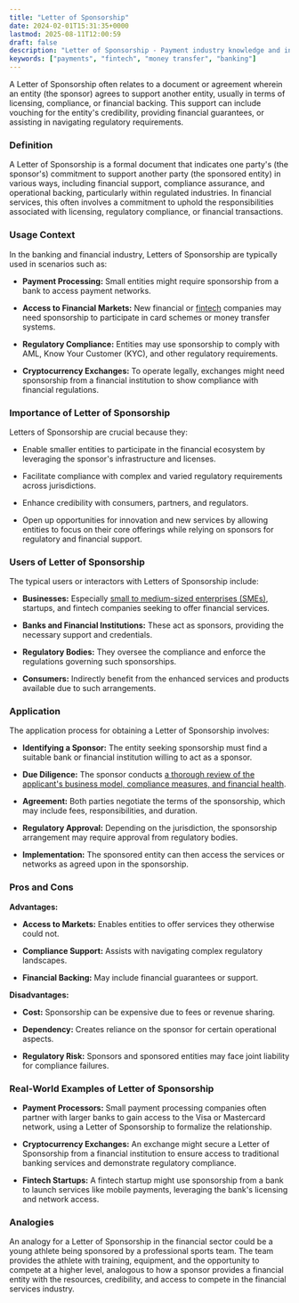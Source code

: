 ```yaml
---
title: "Letter of Sponsorship"
date: 2024-02-01T15:31:35+0000
lastmod: 2025-08-11T12:00:59
draft: false
description: "Letter of Sponsorship - Payment industry knowledge and insights"
keywords: ["payments", "fintech", "money transfer", "banking"]
---
```


A Letter of Sponsorship often relates to a document or agreement wherein an entity (the sponsor) agrees to support another entity, usually in terms of licensing, compliance, or financial backing. This support can include vouching for the entity's credibility, providing financial guarantees, or assisting in navigating regulatory requirements.

### Definition

A Letter of Sponsorship is a formal document that indicates one party's (the sponsor's) commitment to support another party (the sponsored entity) in various ways, including financial support, compliance assurance, and operational backing, particularly within regulated industries. In financial services, this often involves a commitment to uphold the responsibilities associated with licensing, regulatory compliance, or financial transactions.

### Usage Context

In the banking and financial industry, Letters of Sponsorship are typically used in scenarios such as:

- **Payment Processing:** Small entities might require sponsorship from a bank to access payment networks.

- **Access to Financial Markets:** New financial or [fintech](https://faisalkhanllc.xyz/resources/payments-wiki/f/fintech/) companies may need sponsorship to participate in card schemes or money transfer systems.

- **Regulatory Compliance:** Entities may use sponsorship to comply with AML, Know Your Customer (KYC), and other regulatory requirements.

- **Cryptocurrency Exchanges:** To operate legally, exchanges might need sponsorship from a financial institution to show compliance with financial regulations.

### Importance of Letter of Sponsorship

Letters of Sponsorship are crucial because they:

- Enable smaller entities to participate in the financial ecosystem by leveraging the sponsor's infrastructure and licenses.

- Facilitate compliance with complex and varied regulatory requirements across jurisdictions.

- Enhance credibility with consumers, partners, and regulators.

- Open up opportunities for innovation and new services by allowing entities to focus on their core offerings while relying on sponsors for regulatory and financial support.

### Users of Letter of Sponsorship

The typical users or interactors with Letters of Sponsorship include:

- **Businesses:** Especially [small to medium-sized enterprises (SMEs)](https://faisalkhanllc.xyz/resources/payments-wiki/s/small-and-medium-sized-enterprises-smes/), startups, and fintech companies seeking to offer financial services.

- **Banks and Financial Institutions:** These act as sponsors, providing the necessary support and credentials.

- **Regulatory Bodies:** They oversee the compliance and enforce the regulations governing such sponsorships.

- **Consumers:** Indirectly benefit from the enhanced services and products available due to such arrangements.

### Application

The application process for obtaining a Letter of Sponsorship involves:

- **Identifying a Sponsor:** The entity seeking sponsorship must find a suitable bank or financial institution willing to act as a sponsor.

- **Due Diligence:** The sponsor conducts [a thorough review of the applicant's business model, compliance measures, and financial health](https://faisalkhanllc.xyz/resources/payments-wiki/d/due-diligence-dd-2/).

- **Agreement:** Both parties negotiate the terms of the sponsorship, which may include fees, responsibilities, and duration.

- **Regulatory Approval:** Depending on the jurisdiction, the sponsorship arrangement may require approval from regulatory bodies.

- **Implementation:** The sponsored entity can then access the services or networks as agreed upon in the sponsorship.

### Pros and Cons

**Advantages:**

- **Access to Markets:** Enables entities to offer services they otherwise could not.

- **Compliance Support:** Assists with navigating complex regulatory landscapes.

- **Financial Backing:** May include financial guarantees or support.

**Disadvantages:**

- **Cost:** Sponsorship can be expensive due to fees or revenue sharing.

- **Dependency:** Creates reliance on the sponsor for certain operational aspects.

- **Regulatory Risk:** Sponsors and sponsored entities may face joint liability for compliance failures.

### Real-World Examples of Letter of Sponsorship

- **Payment Processors:** Small payment processing companies often partner with larger banks to gain access to the Visa or Mastercard network, using a Letter of Sponsorship to formalize the relationship.

- **Cryptocurrency Exchanges:** An exchange might secure a Letter of Sponsorship from a financial institution to ensure access to traditional banking services and demonstrate regulatory compliance.

- **Fintech Startups:** A fintech startup might use sponsorship from a bank to launch services like mobile payments, leveraging the bank's licensing and network access.

### Analogies

An analogy for a Letter of Sponsorship in the financial sector could be a young athlete being sponsored by a professional sports team. The team provides the athlete with training, equipment, and the opportunity to compete at a higher level, analogous to how a sponsor provides a financial entity with the resources, credibility, and access to compete in the financial services industry.